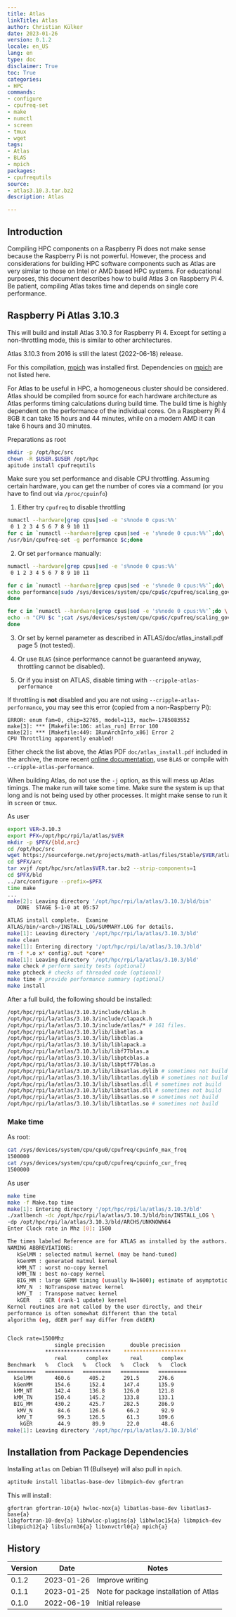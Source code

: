 ```yaml
---
title: Atlas
linkTitle: Atlas
author: Christian Külker
date: 2023-01-26
version: 0.1.2
locale: en_US
lang: en
type: doc
disclaimer: True
toc: True
categories:
- HPC
commands:
- configure
- cpufreq-set
- make
- numctl
- screen
- tmux
- wget
tags:
- Atlas
- BLAS
- mpich
packages:
- cpufrequtils
source:
- atlas3.10.3.tar.bz2
description: Atlas

---
```


## Introduction

Compiling HPC components on a Raspberry Pi does not make sense because the
Raspberry Pi is not powerful. However, the process and considerations for
building HPC software components such as Atlas are very similar to those on
Intel or AMD based HPC systems. For educational purposes, this document
describes how to build Atlas 3 on Raspberry Pi 4. Be patient, compiling Atlas
takes time and depends on single core performance.

## Raspberry Pi Atlas 3.10.3

This will build and install Atlas 3.10.3 for Raspberry Pi 4. Except for setting
a non-throttling mode, this is similar to other architectures.

Atlas 3.10.3 from 2016 is still the latest (2022-06-18) release.

For this compilation, [mpich](mpich.md) was installed first. Dependencies on
[mpich](mpich.md) are not listed here.

For Atlas to be useful in HPC, a homogeneous cluster should be considered.
Atlas should be compiled from source for each hardware architecture as Atlas
performs timing calculations during build time. The build time is highly
dependent on the performance of the individual cores. On a Raspberry Pi 4 8GB
it can take 15 hours and 44 minutes, while on a modern AMD it can take 6 hours
and 30 minutes.

Preparations as root

```bash
mkdir -p /opt/hpc/src
chown -R $USER.$USER /opt/hpc
apitude install cpufrequtils
```

Make sure you set performance and disable CPU throttling. Assuming certain
hardware, you can get the number of cores via a command (or you have to find
out via `/proc/cpuinfo`)

1. Either try `cpufreq` to disable throttling

```bash
numactl --hardware|grep cpus|sed -e 's%node 0 cpus:%%'
 0 1 2 3 4 5 6 7 8 9 10 11
for c in `numactl --hardware|grep cpus|sed -e 's%node 0 cpus:%%'`;do\
/usr/bin/cpufreq-set -g performance $c;done
```

2. Or set `performance` manually:

```bash
numactl --hardware|grep cpus|sed -e 's%node 0 cpus:%%'
 0 1 2 3 4 5 6 7 8 9 10 11

for c in `numactl --hardware|grep cpus|sed -e 's%node 0 cpus:%%'`;do\
echo performance|sudo /sys/devices/system/cpu/cpu$c/cpufreq/scaling_governor;\
done

for c in `numactl --hardware|grep cpus|sed -e 's%node 0 cpus:%%'`;do \
echo -n "CPU $c ";cat /sys/devices/system/cpu/cpu$c/cpufreq/scaling_governor;\
done
```

3. Or set by kernel parameter as described in ATLAS/doc/atlas_install.pdf page
   5 (not tested).

4. Or use `BLAS` (since performance cannot be guaranteed anyway, throttling
   cannot be disabled).

5. Or if you insist on ATLAS, disable timing with `--cripple-atlas-performance`

If throttling is __not__ disabled and you are not using
`--cripple-atlas-performance`, you may see this error (copied from a
non-Raspberry Pi):

~~~
ERROR: enum fam=0, chip=32765, model=113, mach=-1785083552
make[3]: *** [Makefile:106: atlas_run] Error 100
make[2]: *** [Makefile:449: IRunArchInfo_x86] Error 2
CPU Throttling apparently enabled!
~~~

Either check the list above, the Atlas PDF `doc/atlas_install.pdf` included in
the archive, the more recent [online
documentation](http://math-atlas.sourceforge.net/atlas_install/atlas_install.html),
use `BLAS` or compile with `--cripple-atlas-performance`.

When building Atlas, do not use the `-j` option, as this will mess up Atlas
timings. The make run will take some time. Make sure the system is up that long
and is not being used by other processes. It might make sense to run it in
`screen` or `tmux`.

As user

```bash
export VER=3.10.3
export PFX=/opt/hpc/rpi/la/atlas/$VER
mkdir -p $PFX/{bld,arc}
cd /opt/hpc/src
wget https://sourceforge.net/projects/math-atlas/files/Stable/$VER/atlas$VER.tar.bz2
cd $PFX/arc
tar xvjf /opt/hpc/src/atlas$VER.tar.bz2 --strip-components=1
cd $PFX/bld
../arc/configure --prefix=$PFX
time make
...
make[2]: Leaving directory '/opt/hpc/rpi/la/atlas/3.10.3/bld/bin'
   DONE  STAGE 5-1-0 at 05:57

ATLAS install complete.  Examine
ATLAS/bin/<arch>/INSTALL_LOG/SUMMARY.LOG for details.
make[1]: Leaving directory '/opt/hpc/rpi/la/atlas/3.10.3/bld'
make clean
make[1]: Entering directory '/opt/hpc/rpi/la/atlas/3.10.3/bld'
rm -f *.o x* config?.out *core*
make[1]: Leaving directory '/opt/hpc/rpi/la/atlas/3.10.3/bld'
make check # perform sanity tests (optional)
make ptcheck # checks of threaded code (optional)
make time # provide performance summary (optional)
make install
```

After a full build, the following should be installed:

```bash
/opt/hpc/rpi/la/atlas/3.10.3/include/cblas.h
/opt/hpc/rpi/la/atlas/3.10.3/include/clapack.h
/opt/hpc/rpi/la/atlas/3.10.3/include/atlas/* # 161 files.
/opt/hpc/rpi/la/atlas/3.10.3/lib/libatlas.a
/opt/hpc/rpi/la/atlas/3.10.3/lib/libcblas.a
/opt/hpc/rpi/la/atlas/3.10.3/lib/liblapack.a
/opt/hpc/rpi/la/atlas/3.10.3/lib/libf77blas.a
/opt/hpc/rpi/la/atlas/3.10.3/lib/libptcblas.a
/opt/hpc/rpi/la/atlas/3.10.3/lib/libptf77blas.a
/opt/hpc/rpi/la/atlas/3.10.3/lib/libsatlas.dylib # sometimes not build
/opt/hpc/rpi/la/atlas/3.10.3/lib/libtatlas.dylib # sometimes not build
/opt/hpc/rpi/la/atlas/3.10.3/lib/libsatlas.dll # sometimes not build
/opt/hpc/rpi/la/atlas/3.10.3/lib/libtatlas.dll # sometimes not build
/opt/hpc/rpi/la/atlas/3.10.3/lib/libsatlas.so # sometimes not build
/opt/hpc/rpi/la/atlas/3.10.3/lib/libtatlas.so # sometimes not build
```

### Make time

As root:

```bash
cat /sys/devices/system/cpu/cpu0/cpufreq/cpuinfo_max_freq
1500000
cat /sys/devices/system/cpu/cpu0/cpufreq/cpuinfo_cur_freq
1500000
```

As user

```bash
make time
make -f Make.top time
make[1]: Entering directory '/opt/hpc/rpi/la/atlas/3.10.3/bld'
./xatlbench -dc /opt/hpc/rpi/la/atlas/3.10.3/bld/bin/INSTALL_LOG \
-dp /opt/hpc/rpi/la/atlas/3.10.3/bld/ARCHS/UNKNOWN64
Enter Clock rate in Mhz [0]: 1500

The times labeled Reference are for ATLAS as installed by the authors.
NAMING ABBREVIATIONS:
   kSelMM : selected matmul kernel (may be hand-tuned)
   kGenMM : generated matmul kernel
   kMM_NT : worst no-copy kernel
   kMM_TN : best no-copy kernel
   BIG_MM : large GEMM timing (usually N=1600); estimate of asymptotic peak
   kMV_N  : NoTranspose matvec kernel
   kMV_T  : Transpose matvec kernel
   kGER   : GER (rank-1 update) kernel
Kernel routines are not called by the user directly, and their
performance is often somewhat different than the total
algorithm (eg, dGER perf may differ from dkGER)


Clock rate=1500Mhz
               single precision        double precision
            *********************    ********************
               real      complex       real      complex
Benchmark   %   Clock   %   Clock   %   Clock   %   Clock
=========   =========   =========   =========   =========
  kSelMM       460.6      405.2      291.5      276.6
  kGenMM       154.6      152.4      147.4      135.9
  kMM_NT       142.4      136.8      126.0      121.8
  kMM_TN       150.4      145.2      133.8      133.1
  BIG_MM       430.2      425.7      282.5      286.9
   kMV_N        84.6      126.6       66.2       92.9
   kMV_T        99.3      126.5       61.3      109.6
    kGER        44.9       89.9       22.0       48.6
make[1]: Leaving directory '/opt/hpc/rpi/la/atlas/3.10.3/bld'
```

## Installation from Package Dependencies

Installing `atlas` on Debian 11 (Bullseye) will also pull in `mpich`.

```bash
aptitude install libatlas-base-dev libmpich-dev gfortran
```

This will install:

~~~
gfortran gfortran-10{a} hwloc-nox{a} libatlas-base-dev libatlas3-base{a}
libgfortran-10-dev{a} libhwloc-plugins{a} libhwloc15{a} libmpich-dev
libmpich12{a} libslurm36{a} libxnvctrl0{a} mpich{a}
~~~

## History

| Version | Date       | Notes                                                |
| ------- | ---------- | ---------------------------------------------------- |
| 0.1.2   | 2023-01-26 | Improve writing                                      |
| 0.1.1   | 2023-01-25 | Note for package installation of Atlas               |
| 0.1.0   | 2022-06-19 | Initial release                                      |

